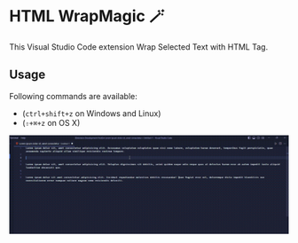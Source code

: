 # HTML WrapMagic 🪄

This Visual Studio Code extension Wrap Selected Text with HTML Tag.

## Usage

Following commands are available:

- (`ctrl+shift+z` on Windows and Linux)
- (`⇧+⌘+z` on OS X)

![preview](images/preview.gif)

